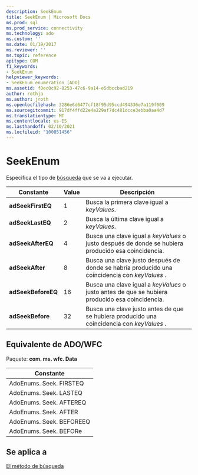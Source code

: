 ```yaml
---
description: SeekEnum
title: SeekEnum | Microsoft Docs
ms.prod: sql
ms.prod_service: connectivity
ms.technology: ado
ms.custom: ''
ms.date: 01/19/2017
ms.reviewer: ''
ms.topic: reference
apitype: COM
f1_keywords:
- SeekEnum
helpviewer_keywords:
- SeekEnum enumeration [ADO]
ms.assetid: f0ec0c92-8253-47c6-9a14-e5dbccbad219
author: rothja
ms.author: jroth
ms.openlocfilehash: 3286e6d6477cf18f95d95ccd494336e7a119f009
ms.sourcegitcommit: 917df4ffd22e4a229af7dc481dcce3ebba0aa4d7
ms.translationtype: MT
ms.contentlocale: es-ES
ms.lasthandoff: 02/10/2021
ms.locfileid: "100051456"
---
```

# <a name="seekenum"></a>SeekEnum
Especifica el tipo de [búsqueda](./seek-method.md) que se va a ejecutar.  
  
|Constante|Value|Descripción|  
|--------------|-----------|-----------------|  
|**adSeekFirstEQ**|1|Busca la primera clave igual a *keyValues*.|  
|**adSeekLastEQ**|2|Busca la última clave igual a *keyValues*.|  
|**adSeekAfterEQ**|4|Busca una clave igual a *keyValues* o justo después de donde se hubiera producido esa coincidencia.|  
|**adSeekAfter**|8|Busca una clave justo después de donde se habría producido una coincidencia con *keyValues* .|  
|**adSeekBeforeEQ**|16|Busca una clave igual a *keyValues* o justo antes de que se hubiera producido esa coincidencia.|  
|**adSeekBefore**|32|Busca una clave justo antes de que se hubiera producido una coincidencia con *keyValues* .|  
  
## <a name="adowfc-equivalent"></a>Equivalente de ADO/WFC  
 Paquete: **com. ms. wfc. Data**  
  
|Constante|  
|--------------|  
|AdoEnums. Seek. FIRSTEQ|  
|AdoEnums. Seek. LASTEQ|  
|AdoEnums. Seek. AFTEREQ|  
|AdoEnums. Seek. AFTER|  
|AdoEnums. Seek. BEFOREEQ|  
|AdoEnums. Seek. BEFORe|  
  
## <a name="applies-to"></a>Se aplica a  
 [El método de búsqueda](./seek-method.md)